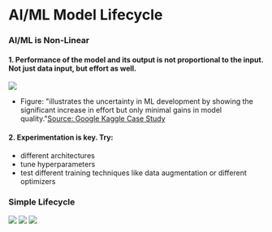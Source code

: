 # AI/ML Model Lifecycle

###  AI/ML is Non-Linear
#### 1. Performance of the model and its output is not proportional to the input. Not just data input, but effort as well.
![](images/effort-success.png)
- Figure: "illustrates the uncertainty in ML development by showing the significant increase in effort but only minimal gains in model quality."[Source: Google Kaggle Case Study](https://developers.google.com/machine-learning/managing-ml-projects/planning)
#### 2. Experimentation is key. Try:
- different architectures
- tune hyperparameters
- test different training techniques like data augmentation or different optimizers

### Simple Lifecycle
![](slide_images/slide_26.png)
![](slide_images/slide_43.png)
![](slide_images/slide_44.png)